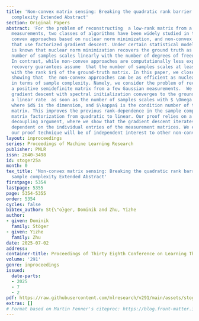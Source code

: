 ```yaml
---
title: 'Non-convex matrix sensing: Breaking the quadratic rank barrier in the sample
  complexity Extended Abstract'
section: Original Papers
abstract: 'For the problem of reconstructing  a low-rank matrix from a few linear
  measurements, two classes of algorithms have been widely studied in the literature:
  convex approaches based on nuclear norm minimization, and non-convex approaches
  that use factorized gradient descent. Under certain statistical model assumptions,  it
  is known that nuclear norm minimization recovers the ground truth as soon as the
  number of samples scales linearly with the number of degrees of freedom of the ground-truth.
  In contrast, while non-convex approaches are computationally less expensive,  existing
  recovery guarantees assume  that the number of samples scales at least quadratically
  with the rank $r$ of the ground-truth matrix. In this paper, we close this gap by
  showing that  the non-convex approaches can be as efficient as nuclear norm minimization
  in terms of sample complexity. Namely, we consider the problem of reconstructing
  a positive semidefinite matrix from a few Gaussian measurements.  We show that factorized
  gradient descent with spectral initialization converges to the ground truth with
  a linear rate  as soon as the number of samples scales with $ \Omega (rd\kappa^2)$,
  where $d$ is the dimension, and $\kappa$ is the condition number of the ground truth
  matrix. This improves the previous rank-dependence in the sample complexity of non-convex
  matrix factorization from quadratic to linear. Our proof relies on a probabilistic
  decoupling argument, where we show that the gradient descent iterates are only weakly
  dependent on the individual entries of the measurement matrices. We expect that
  our proof technique will be of independent interest to other non-convex problems.'
layout: inproceedings
series: Proceedings of Machine Learning Research
publisher: PMLR
issn: 2640-3498
id: stoger25a
month: 0
tex_title: 'Non-convex matrix sensing: Breaking the quadratic rank barrier in the
  sample complexity Extended Abstract'
firstpage: 5354
lastpage: 5355
page: 5354-5355
order: 5354
cycles: false
bibtex_author: St{\"o}ger, Dominik and Zhu, Yizhe
author:
- given: Dominik
  family: Stöger
- given: Yizhe
  family: Zhu
date: 2025-07-02
address:
container-title: Proceedings of Thirty Eighth Conference on Learning Theory
volume: '291'
genre: inproceedings
issued:
  date-parts:
  - 2025
  - 7
  - 2
pdf: https://raw.githubusercontent.com/mlresearch/v291/main/assets/stoger25a/stoger25a.pdf
extras: []
# Format based on Martin Fenner's citeproc: https://blog.front-matter.io/posts/citeproc-yaml-for-bibliographies/
---
```

